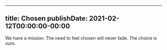 
---
title: Chosen
publishDate: 2021-02-12T00:00:00-00:00
---

 We have a mission. The need to feel chosen will never fade. The choice is ours.
